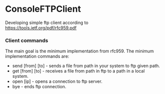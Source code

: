 # ConsoleFTPClient
Developing simple ftp client according to https://tools.ietf.org/pdf/rfc959.pdf

### Client commands
The main goal is the minimum implementation from rfc959. The minimum implementation commands are:
- send [from] [to] - sends a file from path in your system to ftp given path.
- get [from] [to] - receives a file from path in ftp to a path in a local system.
- open [ip] - opens a connection to ftp server.
- bye - ends ftp connection.

